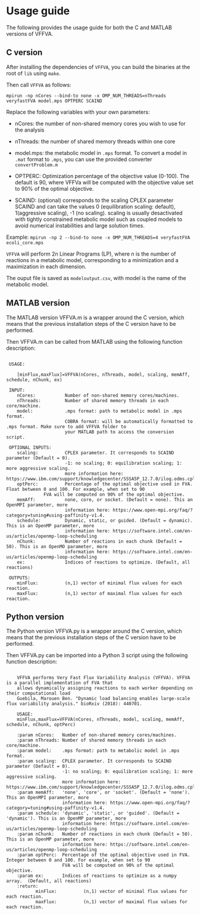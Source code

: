 # Usage guide

The following provides the usage guide for both the C and MATLAB versions of VFFVA.

## C version

After installing the dependencies of `VFFVA`, you can build the binaries at the root of `lib` using `make`.

Then call `VFFVA` as follows:

`mpirun -np nCores --bind-to none -x OMP_NUM_THREADS=nThreads veryfastFVA model.mps OPTPERC SCAIND`

Replace the following variables with your own parameters:

+ nCores: the number of non-shared memory cores you wish to use for the analysis

+ nThreads: the number of shared memory threads within one core

+ model.mps: the metabolic model in `.mps` format. To convert a model in `.mat` format to `.mps`, you can use the provided converter `convertProblem.m`

+ OPTPERC: Optimization percentage of the objective value (0-100). The default is 90, where VFFVa will be computed with the objective value set to 90% of the optimal
objective.


+ SCAIND: (optional) corresponds to the scaling CPLEX parameter SCAIND and can take the values 0 (equilibration scaling: default), 1(aggressive scaling), -1 (no scaling).
scaling is usually desactivated with tightly constrained metabolic model such as coupled models to avoid numerical instabilities and large solution times.

Example: `mpirun -np 2 --bind-to none -x OMP_NUM_THREADS=4 veryfastFVA ecoli_core.mps`

`VFFVA` will perform 2n Linear Programs (LP), where n is the number of reactions in a metabolic model, corresponding to
a minimization and a maximization in each dimension.

The ouput file is saved as `modeloutput.csv`, with model is the name of the metabolic model.

## MATLAB version

The MATLAB version VFFVA.m is a wrapper around the C version, which means that the previous installation steps of the C version have to be performed.

Then VFFVA.m can be called from MATLAB using the following function description:

```

 USAGE:

    [minFlux,maxFlux]=VFFVA(nCores, nThreads, model, scaling, memAff, schedule, nChunk, ex)

 INPUT:
    nCores:           Number of non-shared memory cores/machines.
    nThreads:         Number of shared memory threads in each core/machine.
    model:            .mps format: path to metabolic model in .mps format.
                      COBRA format: will be automatically formatted to .mps format. Make sure to add VFFVA folder to
                      your MATLAB path to access the conversion script.

 OPTIONAL INPUTS:
    scaling:          CPLEX parameter. It corresponds to SCAIND parameter (Default = 0).
                      -1: no scaling; 0: equilibration scaling; 1: more aggressive scaling.
                      more information here: https://www.ibm.com/support/knowledgecenter/SSSA5P_12.7.0/ilog.odms.cplex.help/CPLEX/Parameters/topics/ScaInd.html.
    optPerc:          Percentage of the optimal objective used in FVA. Float between 0 and 100. For example, when set to 90
		      FVA will be computed on 90% of the optimal objective. 
    memAff:           none, core, or socket. (Default = none). This an OpenMPI parameter, more 
                      information here: https://www.open-mpi.org/faq/?category=tuning#using-paffinity-v1.4.
    schedule:         Dynamic, static, or guided. (Default = dynamic). This is an OpenMP parameter, more
                      information here: https://software.intel.com/en-us/articles/openmp-loop-scheduling
    nChunk:           Number of reactions in each chunk (Default = 50). This is an OpenMO parameter, more
                      information here: https://software.intel.com/en-us/articles/openmp-loop-scheduling
    ex:               Indices of reactions to optimize. (Default, all reactions)

 OUTPUTS:
    minFlux:          (n,1) vector of minimal flux values for each reaction.
    maxFlux:          (n,1) vector of maximal flux values for each reaction.
```
## Python version

The Python version VFFVA.py is a wrapper around the C version, which means that the previous installation steps of the C version have to be performed.

Then VFFVA.py can be imported into a Python 3 script  using the following function description:

```

    VFFVA performs Very Fast Flux Variability Analysis (VFFVA). VFFVA is a parallel implementation of FVA that
    allows dynamically assigning reactions to each worker depending on their computational load
    Guebila, Marouen Ben. "Dynamic load balancing enables large-scale flux variability analysis." bioRxiv (2018): 440701.

    USAGE:
    minFlux,maxFlux=VFFVA(nCores, nThreads, model, scaling, memAff, schedule, nChunk, optPerc)

    :param nCores:   Number of non-shared memory cores/machines.
    :param nThreads: Number of shared memory threads in each core/machine.
    :param model:    .mps format: path to metabolic model in .mps format.
    :param scaling:  CPLEX parameter. It corresponds to SCAIND parameter (Default = 0).
                     -1: no scaling; 0: equilibration scaling; 1: more aggressive scaling.
                     more information here: https://www.ibm.com/support/knowledgecenter/SSSA5P_12.7.0/ilog.odms.cplex.help/CPLEX/Parameters/topics/ScaInd.html.
    :param memAff:   'none', 'core', or 'socket'. (Default = 'none'). This an OpenMPI parameter, more
                     information here: https://www.open-mpi.org/faq/?category=tuning#using-paffinity-v1.4.
    :param schedule: 'dynamic', 'static', or 'guided'. (Default = 'dynamic'). This is an OpenMP parameter, more
                     information here: https://software.intel.com/en-us/articles/openmp-loop-scheduling
    :param nChunk:   Number of reactions in each chunk (Default = 50). This is an OpenMP parameter, more
                     information here: https://software.intel.com/en-us/articles/openmp-loop-scheduling
    :param optPerc:  Percentage of the optimal objective used in FVA. Integer between 0 and 100. For example, when set to 90
                     FVA will be computed on 90% of the optimal objective.
    :param ex:       Indices of reactions to optimize as a numpy array.  (Default, all reactions)
    :return:
           minFlux:          (n,1) vector of minimal flux values for each reaction.
           maxFlux:          (n,1) vector of maximal flux values for each reaction.
```
